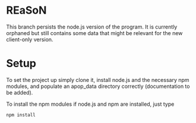 REaSoN
======

This branch persists the node.js version of the program. It is currently orphaned but still contains some data that might be relevant for the new client-only version.


Setup
=====

To set the project up simply clone it, install node.js and the necessary npm modules, and populate an apop_data directory correctly (documentation to be added).

To install the npm modules if node.js and npm are installed, just type

    npm install